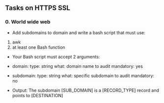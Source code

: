 ## Tasks on HTTPS SSL

### 0. World wide web 

- Add subdomains to domain and write a bash script that must use: 
1. awk
2. at least one Bash function

- Your Bash script must accept 2 arguments:

* domain:
type: string
what: domain name to audit
mandatory: yes

* subdomain:
type: string
what: specific subdomain to audit
mandatory: no

* Output: The subdomain [SUB_DOMAIN] is a [RECORD_TYPE] record and points to [DESTINATION]

